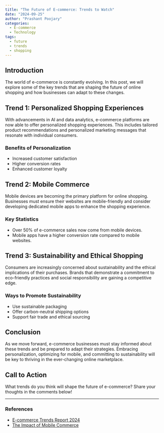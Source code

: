 ```yaml
---
title: "The Future of E-commerce: Trends to Watch"
date: "2024-09-25"
author: "Prashant Poojary"
categories:
  - E-commerce
  - Technology
tags:
  - future
  - trends
  - shopping
---
```

## Introduction

The world of e-commerce is constantly evolving. In this post, we will explore some of the key trends that are shaping the future of online shopping and how businesses can adapt to these changes.

## Trend 1: Personalized Shopping Experiences

With advancements in AI and data analytics, e-commerce platforms are now able to offer personalized shopping experiences. This includes tailored product recommendations and personalized marketing messages that resonate with individual consumers.

### Benefits of Personalization
- Increased customer satisfaction
- Higher conversion rates
- Enhanced customer loyalty

## Trend 2: Mobile Commerce

Mobile devices are becoming the primary platform for online shopping. Businesses must ensure their websites are mobile-friendly and consider developing dedicated mobile apps to enhance the shopping experience.

### Key Statistics
- Over 50% of e-commerce sales now come from mobile devices.
- Mobile apps have a higher conversion rate compared to mobile websites.

## Trend 3: Sustainability and Ethical Shopping

Consumers are increasingly concerned about sustainability and the ethical implications of their purchases. Brands that demonstrate a commitment to eco-friendly practices and social responsibility are gaining a competitive edge.

### Ways to Promote Sustainability
- Use sustainable packaging
- Offer carbon-neutral shipping options
- Support fair trade and ethical sourcing

## Conclusion

As we move forward, e-commerce businesses must stay informed about these trends and be prepared to adapt their strategies. Embracing personalization, optimizing for mobile, and committing to sustainability will be key to thriving in the ever-changing online marketplace.

## Call to Action

What trends do you think will shape the future of e-commerce? Share your thoughts in the comments below!

---

### References
- [E-commerce Trends Report 2024](https://example.com/report)
- [The Impact of Mobile Commerce](https://example.com/mobile-commerce)

